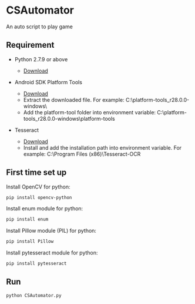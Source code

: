 # CSAutomator

An auto script to play game

## Requirement

* Python 2.7.9 or above
  * [Download](https://www.python.org/downloads/)

* Android SDK Platform Tools
  * [Download](https://developer.android.com/studio/releases/platform-tools)
  * Extract the downloaded file. For example: C:\platform-tools_r28.0.0-windows\
  * Add the platform-tool folder into environment variable: C:\platform-tools_r28.0.0-windows\platform-tools

* Tesseract
  * [Download](https://github.com/UB-Mannheim/tesseract/wiki)
  * Install and add the installation path into environment variable. For example: C:\Program Files (x86)\Tesseract-OCR

## First time set up

Install OpenCV for python:
``` bash
pip install opencv-python
```

Install enum module for python:
``` bash
pip install enum
```

Install Pillow module (PIL) for python:
``` bash
pip install Pillow
```

Install pytesseract module for python:
``` bash
pip install pytesseract
```

## Run

``` bash
python CSAutomator.py
```